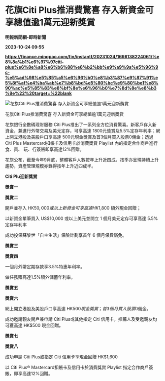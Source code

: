 # 花旗Citi Plus推消費驚喜 存入新資金可享總值逾1萬元迎新獎賞
**明報新聞網-即時新聞**

**2023-10-24 09:55**

**https://finance.mingpao.com/fin/instantf/20231024/1698138224061/%e8%8a%b1%e6%97%97citi-plus%e6%8e%a8%e6%b6%88%e8%b2%bb%e9%a9%9a%e5%96%9c-%e5%ad%98%e5%85%a5%e6%96%b0%e8%b3%87%e9%87%91%e5%8f%af%e4%ba%ab%e7%b8%bd%e5%80%bc%e9%80%be1%e8%90%ac%e5%85%83%e8%bf%8e%e6%96%b0%e7%8d%8e%e8%b3%9e%22%20target=%22blank**

![花旗Citi Plus推消費驚喜  存入新資金可享總值逾1萬元迎新獎賞](https://fs.mingpao.com/fin/20231024/s00010/c93c21f0cbe0dbe838adbe6eea576493.jpg)

花旗Citi Plus推消費驚喜 存入新資金可享總值逾1萬元迎新獎賞

花旗銀行全數碼理財服務 Citi Plus推出了一系列全方位消費驚喜。新客戶存入新資金，兼進行外幣交易及美元定存，可享高達 1800元獎賞及5.5%定存年利率；網上開立港股及美股戶口享高達 500元現金獎賞及首3個月買入股票0佣金；透過 Citi Plus Mastercard扣帳卡及信用卡於消費獎賞 Playlist 內的指定合作商戶進行食、買、 玩、行簽賬即享高達12%回贈。

花旗公布，截至今年9月底，整體客戶人數按年上升近四成，按季亦呈現持續上升趨勢，資產管理規模亦錄得按年上升近四成半。

**Citi Plu迎新獎賞**

  

**獎賞一**

**獎賞二**

開戶並存入 HK$50,000 或以上新資金可享高達 HK$1,800 額外現金回贈；

以新資金單筆買入 US$10,000 或以上美元並開立 1 個月美元定存可享高達 5.5%定存年利率

成功投保蘇黎世「自主生活」保險計劃享首年 6 個月保費豁免。

**獎賞三**

**獎賞四**

一個月外幣定期存款享3.5%特惠年利率。

做任務賺高達1.5%額外儲蓄年利率。

**獎賞五**

**獎賞六**

網上開立港股及美股戶口享高達 HK$500 現金獎賞；首3個月買入股票$0佣金。

成功邀請親友開戶兼申請 Citi Plus或其他指定 Citi 信用卡，推薦人及受邀親友均可獲高達 HK$500 現金回贈。

**獎賞七**

**獎賞八**

成功申請 Citi Plus或指定 Citi 信用卡享現金回贈 HK$1,600

以 Citi Plus® Mastercard扣賬卡及信用卡於消費獎賞 Playlist 指定合作商戶簽賬，即享高達12%回贈。